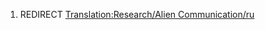 1.  REDIRECT [Translation:Research/Alien
    Communication/ru](Translation:Research/Alien_Communication/ru "wikilink")